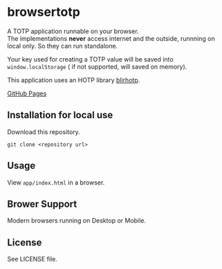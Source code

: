 # browsertotp

A TOTP application runnable on your browser.  
The implementations **never** access internet and the outside,
runnning on local only. So they can run standalone.

Your key used for creating a TOTP value will be saved into `window.localStorage` (
if not supported, will saved on memory).

This application uses an HOTP library [blirhotp](https://github.com/tempusfugit-lab/blirhotp).

[GitHub Pages](http://tempusfugit-lab.github.io/browsertotp/)

## Installation for local use

Download this repository.

````
git clone <repository url>
````

## Usage

View `app/index.html` in a browser.

## Brower Support

Modern browsers running on Desktop or Mobile.

## License

See LICENSE file.
